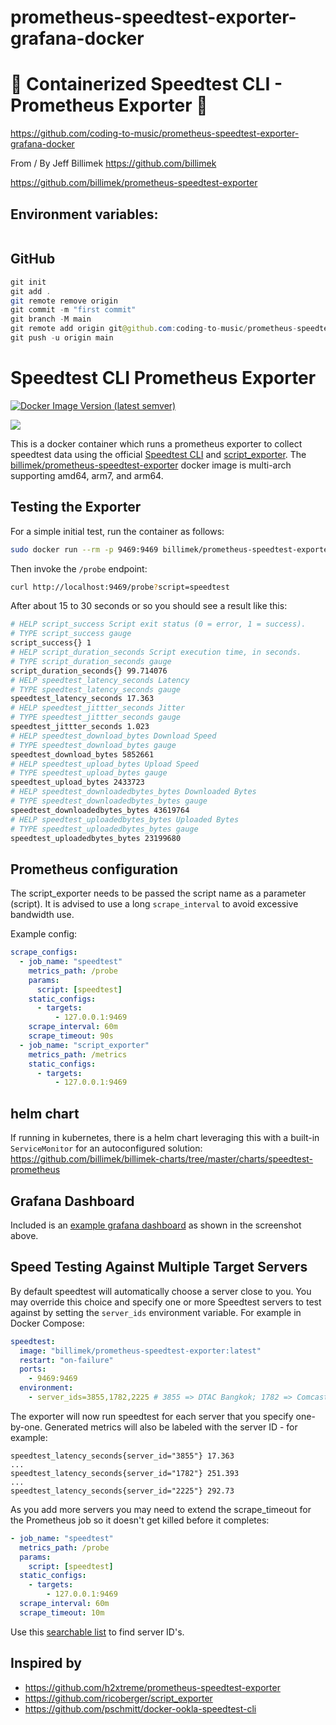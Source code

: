 # prometheus-speedtest-exporter-grafana-docker

# 🚀 Containerized Speedtest CLI - Prometheus Exporter 🚀

https://github.com/coding-to-music/prometheus-speedtest-exporter-grafana-docker

From / By Jeff Billimek https://github.com/billimek

https://github.com/billimek/prometheus-speedtest-exporter

## Environment variables:

```java

```

## GitHub

```java
git init
git add .
git remote remove origin
git commit -m "first commit"
git branch -M main
git remote add origin git@github.com:coding-to-music/prometheus-speedtest-exporter-grafana-docker.git
git push -u origin main
```

# Speedtest CLI Prometheus Exporter

[![Docker Image Version (latest semver)](https://img.shields.io/docker/v/billimek/prometheus-speedtest-exporter)](https://hub.docker.com/r/billimek/prometheus-speedtest-exporter/tags)

![](https://i.imgur.com/iIzWUre.png)

This is a docker container which runs a prometheus exporter to collect speedtest data using the official [Speedtest CLI](https://www.speedtest.net/apps/cli) and [script_exporter](https://github.com/ricoberger/script_exporter). The [billimek/prometheus-speedtest-exporter](https://hub.docker.com/repository/docker/billimek/prometheus-speedtest-exporter) docker image is multi-arch supporting amd64, arm7, and arm64.

## Testing the Exporter

For a simple initial test, run the container as follows:

```bash
sudo docker run --rm -p 9469:9469 billimek/prometheus-speedtest-exporter:latest
```

Then invoke the `/probe` endpoint:

```bash
curl http://localhost:9469/probe?script=speedtest
```

After about 15 to 30 seconds or so you should see a result like this:

```bash
# HELP script_success Script exit status (0 = error, 1 = success).
# TYPE script_success gauge
script_success{} 1
# HELP script_duration_seconds Script execution time, in seconds.
# TYPE script_duration_seconds gauge
script_duration_seconds{} 99.714076
# HELP speedtest_latency_seconds Latency
# TYPE speedtest_latency_seconds gauge
speedtest_latency_seconds 17.363
# HELP speedtest_jittter_seconds Jitter
# TYPE speedtest_jittter_seconds gauge
speedtest_jittter_seconds 1.023
# HELP speedtest_download_bytes Download Speed
# TYPE speedtest_download_bytes gauge
speedtest_download_bytes 5852661
# HELP speedtest_upload_bytes Upload Speed
# TYPE speedtest_upload_bytes gauge
speedtest_upload_bytes 2433723
# HELP speedtest_downloadedbytes_bytes Downloaded Bytes
# TYPE speedtest_downloadedbytes_bytes gauge
speedtest_downloadedbytes_bytes 43619764
# HELP speedtest_uploadedbytes_bytes Uploaded Bytes
# TYPE speedtest_uploadedbytes_bytes gauge
speedtest_uploadedbytes_bytes 23199680
```

## Prometheus configuration

The script_exporter needs to be passed the script name as a parameter (script). It is advised to use a long `scrape_interval` to avoid excessive bandwidth use.

Example config:

```yaml
scrape_configs:
  - job_name: "speedtest"
    metrics_path: /probe
    params:
      script: [speedtest]
    static_configs:
      - targets:
          - 127.0.0.1:9469
    scrape_interval: 60m
    scrape_timeout: 90s
  - job_name: "script_exporter"
    metrics_path: /metrics
    static_configs:
      - targets:
          - 127.0.0.1:9469
```

## helm chart

If running in kubernetes, there is a helm chart leveraging this with a built-in `ServiceMonitor` for an autoconfigured solution: https://github.com/billimek/billimek-charts/tree/master/charts/speedtest-prometheus

## Grafana Dashboard

Included is an [example grafana dashboard](speedtest-exporter.json) as shown in the screenshot above.

## Speed Testing Against Multiple Target Servers

By default speedtest will automatically choose a server close to you. You may override this choice and specify one or more Speedtest servers to test against by setting the `server_ids` environment variable. For example in Docker Compose:

```yaml
speedtest:
  image: "billimek/prometheus-speedtest-exporter:latest"
  restart: "on-failure"
  ports:
    - 9469:9469
  environment:
    - server_ids=3855,1782,2225 # 3855 => DTAC Bangkok; 1782 => Comcast Seattle; 2225 => Telstra Melbourne
```

The exporter will now run speedtest for each server that you specify one-by-one. Generated metrics will also be labeled with the server ID - for example:

```
speedtest_latency_seconds{server_id="3855"} 17.363
...
speedtest_latency_seconds{server_id="1782"} 251.393
...
speedtest_latency_seconds{server_id="2225"} 292.73
```

As you add more servers you may need to extend the scrape_timeout for the Prometheus job so it doesn't get killed before it completes:

```yml
- job_name: "speedtest"
  metrics_path: /probe
  params:
    script: [speedtest]
  static_configs:
    - targets:
        - 127.0.0.1:9469
  scrape_interval: 60m
  scrape_timeout: 10m
```

Use this [searchable list](https://williamyaps.github.io/wlmjavascript/servercli.html) to find server ID's.

## Inspired by

- https://github.com/h2xtreme/prometheus-speedtest-exporter
- https://github.com/ricoberger/script_exporter
- https://github.com/pschmitt/docker-ookla-speedtest-cli

